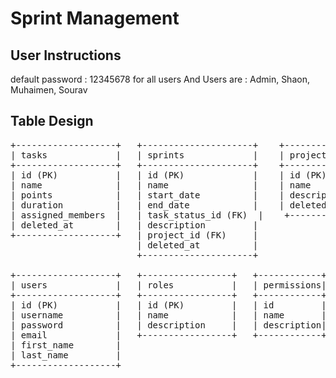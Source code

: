 # Sprint Management

## User Instructions

default password : 12345678 for all users
And Users are : Admin, Shaon, Muhaimen, Sourav

## Table Design

<pre>
+-------------------+   +---------------------+    +----------------+    +---------------+
| tasks             |   | sprints             |    | projects       |    | task_statuses |
+-------------------+   +---------------------+    +----------------+    +---------------+
| id (PK)           |   | id (PK)             |    | id (PK)        |    | id            |
| name              |   | name                |    | name           |    | name          |
| points            |   | start_date          |    | description    |    +---------------+
| duration          |   | end_date            |    | deleted_at     |
| assigned_members  |   | task_status_id (FK)  |    +----------------+
| deleted_at        |   | description         |
+-------------------+   | project_id (FK)     |
                        | deleted_at          |
                        +---------------------+

+-------------------+   +-----------------+   +------------+
| users             |   | roles           |   | permissions|
+-------------------+   +-----------------+   +------------+
| id (PK)           |   | id (PK)         |   | id         |
| username          |   | name            |   | name       |
| password          |   | description     |   | description|
| email             |   +-----------------+   +------------+
| first_name        |
| last_name         |
+-------------------+
</pre>
